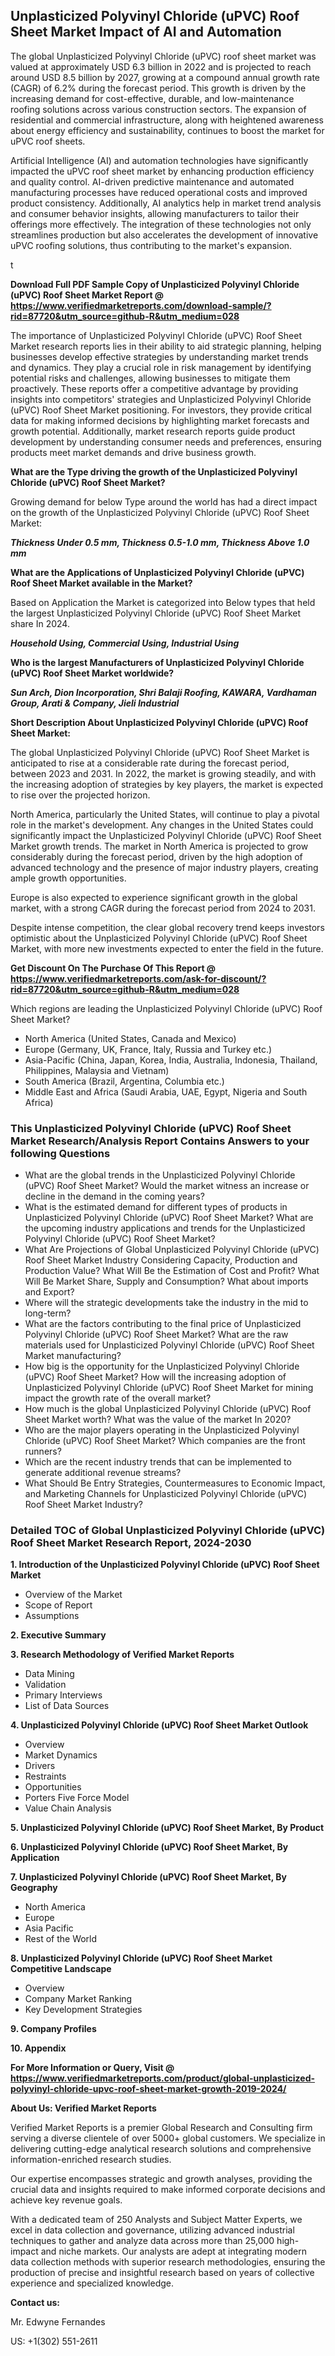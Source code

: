 <h2>Unplasticized Polyvinyl Chloride (uPVC) Roof Sheet Market Impact of AI and Automation</h2><p>The global Unplasticized Polyvinyl Chloride (uPVC) roof sheet market was valued at approximately USD 6.3 billion in 2022 and is projected to reach around USD 8.5 billion by 2027, growing at a compound annual growth rate (CAGR) of 6.2% during the forecast period. This growth is driven by the increasing demand for cost-effective, durable, and low-maintenance roofing solutions across various construction sectors. The expansion of residential and commercial infrastructure, along with heightened awareness about energy efficiency and sustainability, continues to boost the market for uPVC roof sheets.</p><p>Artificial Intelligence (AI) and automation technologies have significantly impacted the uPVC roof sheet market by enhancing production efficiency and quality control. AI-driven predictive maintenance and automated manufacturing processes have reduced operational costs and improved product consistency. Additionally, AI analytics help in market trend analysis and consumer behavior insights, allowing manufacturers to tailor their offerings more effectively. The integration of these technologies not only streamlines production but also accelerates the development of innovative uPVC roofing solutions, thus contributing to the market's expansion.</p>t</p><p id="" class=""><strong>Download Full PDF Sample Copy of Unplasticized Polyvinyl Chloride (uPVC) Roof Sheet Market Report @ <a href="https://www.verifiedmarketreports.com/download-sample/?rid=87720&utm_source=github-R&utm_medium=028" target="_blank">https://www.verifiedmarketreports.com/download-sample/?rid=87720&utm_source=github-R&utm_medium=028</a></strong></p><p>The importance of&nbsp;Unplasticized Polyvinyl Chloride (uPVC) Roof Sheet Market research reports lies in their ability to aid strategic planning, helping businesses develop effective strategies by understanding market trends and dynamics. They play a crucial role in risk management by identifying potential risks and challenges, allowing businesses to mitigate them proactively. These reports offer a competitive advantage by providing insights into competitors' strategies and Unplasticized Polyvinyl Chloride (uPVC) Roof Sheet Market positioning. For investors, they provide critical data for making informed decisions by highlighting market forecasts and growth potential. Additionally, market research reports guide product development by understanding consumer needs and preferences, ensuring products meet market demands and drive business growth.</p><p><strong>What are the&nbsp;Type driving the growth of the Unplasticized Polyvinyl Chloride (uPVC) Roof Sheet Market?</strong></p><p id="" class="">Growing demand for below Type around the world has had a direct impact on the growth of the Unplasticized Polyvinyl Chloride (uPVC) Roof Sheet Market:</p><em><strong>Thickness Under 0.5 mm, Thickness 0.5-1.0 mm, Thickness Above 1.0 mm</strong></em></p><strong>What are the&nbsp;Applications&nbsp;of Unplasticized Polyvinyl Chloride (uPVC) Roof Sheet Market available in the Market?</strong></p><p id="" class="">Based on Application the Market is categorized into Below types that held the largest Unplasticized Polyvinyl Chloride (uPVC) Roof Sheet Market share In 2024.</p><em><strong>Household Using, Commercial Using, Industrial Using</strong></em></p><strong>Who is the largest Manufacturers of Unplasticized Polyvinyl Chloride (uPVC) Roof Sheet Market worldwide?</strong></p><p><em><strong>Sun Arch, Dion Incorporation, Shri Balaji Roofing, KAWARA, Vardhaman Group, Arati & Company, Jieli Industrial</strong></em></p><p id="" class=""><strong>Short Description About Unplasticized Polyvinyl Chloride (uPVC) Roof Sheet Market:</strong></p><p>The global Unplasticized Polyvinyl Chloride (uPVC) Roof Sheet Market is anticipated to rise at a considerable rate during the forecast period, between 2023 and 2031. In 2022, the market is growing steadily, and with the increasing adoption of strategies by key players, the market is expected to rise over the projected horizon.</p><p>North America, particularly the United States, will continue to play a pivotal role in the market's development. Any changes in the United States could significantly impact the Unplasticized Polyvinyl Chloride (uPVC) Roof Sheet Market growth trends. The market in North America is projected to grow considerably during the forecast period, driven by the high adoption of advanced technology and the presence of major industry players, creating ample growth opportunities.</p><p>Europe is also expected to experience significant growth in the global market, with a strong CAGR during the forecast period from 2024 to 2031.</p><p>Despite intense competition, the clear global recovery trend keeps investors optimistic about the Unplasticized Polyvinyl Chloride (uPVC) Roof Sheet Market, with more new investments expected to enter the field in the future.</p><p id="" class=""><strong>Get Discount On The Purchase Of This Report @ <a href="https://www.verifiedmarketreports.com/ask-for-discount/?rid=87720&utm_source=github-R&utm_medium=028" target="_blank">https://www.verifiedmarketreports.com/ask-for-discount/?rid=87720&utm_source=github-R&utm_medium=028</a></strong></p>Which regions are leading the Unplasticized Polyvinyl Chloride (uPVC) Roof Sheet Market?</p><ul><li>North America (United States, Canada and Mexico)</li><li>Europe (Germany, UK, France, Italy, Russia and Turkey etc.)</li><li>Asia-Pacific (China, Japan, Korea, India, Australia, Indonesia, Thailand, Philippines, Malaysia and Vietnam)</li><li>South America (Brazil, Argentina, Columbia etc.)</li><li>Middle East and Africa (Saudi Arabia, UAE, Egypt, Nigeria and South Africa)</li></ul><h3 id="" class="">This Unplasticized Polyvinyl Chloride (uPVC) Roof Sheet Market Research/Analysis Report Contains Answers to your following Questions</h3><ul><li>What are the global trends in the Unplasticized Polyvinyl Chloride (uPVC) Roof Sheet Market? Would the market witness an increase or decline in the demand in the coming years?</li><li>What is the estimated demand for different types of products in Unplasticized Polyvinyl Chloride (uPVC) Roof Sheet Market? What are the upcoming industry applications and trends for the Unplasticized Polyvinyl Chloride (uPVC) Roof Sheet Market?</li><li>What Are Projections of Global Unplasticized Polyvinyl Chloride (uPVC) Roof Sheet Market Industry Considering Capacity, Production and Production Value? What Will Be the Estimation of Cost and Profit? What Will Be Market Share, Supply and Consumption? What about imports and Export?</li><li>Where will the strategic developments take the industry in the mid to long-term?</li><li>What are the factors contributing to the final price of Unplasticized Polyvinyl Chloride (uPVC) Roof Sheet Market? What are the raw materials used for Unplasticized Polyvinyl Chloride (uPVC) Roof Sheet Market manufacturing?</li><li>How big is the opportunity for the Unplasticized Polyvinyl Chloride (uPVC) Roof Sheet Market? How will the increasing adoption of Unplasticized Polyvinyl Chloride (uPVC) Roof Sheet Market for mining impact the growth rate of the overall market?</li><li>How much is the global Unplasticized Polyvinyl Chloride (uPVC) Roof Sheet Market worth? What was the value of the market In 2020?</li><li>Who are the major players operating in the Unplasticized Polyvinyl Chloride (uPVC) Roof Sheet Market? Which companies are the front runners?</li><li>Which are the recent industry trends that can be implemented to generate additional revenue streams?</li><li>What Should Be Entry Strategies, Countermeasures to Economic Impact, and Marketing Channels for Unplasticized Polyvinyl Chloride (uPVC) Roof Sheet Market Industry?</li></ul><h3 id="" class="">Detailed TOC of Global Unplasticized Polyvinyl Chloride (uPVC) Roof Sheet Market Research Report, 2024-2030</h3><p id="" class=""><strong>1. Introduction of the Unplasticized Polyvinyl Chloride (uPVC) Roof Sheet Market</strong></p><ul><li>Overview of the Market</li><li>Scope of Report</li><li>Assumptions</li></ul><p id="" class=""><strong>2. Executive Summary</strong></p><p id="" class=""><strong>3. Research Methodology of Verified Market Reports</strong></p><ul><li>Data Mining</li><li>Validation</li><li>Primary Interviews</li><li>List of Data Sources</li></ul><p id="" class=""><strong>4. Unplasticized Polyvinyl Chloride (uPVC) Roof Sheet Market Outlook</strong></p><ul><li>Overview</li><li>Market Dynamics</li><li>Drivers</li><li>Restraints</li><li>Opportunities</li><li>Porters Five Force Model</li><li>Value Chain Analysis</li></ul><p id="" class=""><strong>5. Unplasticized Polyvinyl Chloride (uPVC) Roof Sheet Market, By Product</strong></p><p id="" class=""><strong>6. Unplasticized Polyvinyl Chloride (uPVC) Roof Sheet Market, By Application</strong></p><p id="" class=""><strong>7. Unplasticized Polyvinyl Chloride (uPVC) Roof Sheet Market, By Geography</strong></p><ul><li>North America</li><li>Europe</li><li>Asia Pacific</li><li>Rest of the World</li></ul><p id="" class=""><strong>8. Unplasticized Polyvinyl Chloride (uPVC) Roof Sheet Market Competitive Landscape</strong></p><ul><li>Overview</li><li>Company Market Ranking</li><li>Key Development Strategies</li></ul><p id="" class=""><strong>9. Company Profiles</strong></p><p id="" class=""><strong>10. Appendix</strong></p><p id="" class=""><strong>For More Information or Query, Visit @ <a href="https://www.verifiedmarketreports.com/product/global-unplasticized-polyvinyl-chloride-upvc-roof-sheet-market-growth-2019-2024/" target="_blank">https://www.verifiedmarketreports.com/product/global-unplasticized-polyvinyl-chloride-upvc-roof-sheet-market-growth-2019-2024/</a></strong></p><p id="" class=""><strong>About Us: Verified Market Reports</strong></p><p id="" class="">Verified Market Reports is a premier Global Research and Consulting firm serving a diverse clientele of over 5000+ global customers. We specialize in delivering cutting-edge analytical research solutions and comprehensive information-enriched research studies.</p><p id="" class="">Our expertise encompasses strategic and growth analyses, providing the crucial data and insights required to make informed corporate decisions and achieve key revenue goals.</p><p id="" class="">With a dedicated team of 250 Analysts and Subject Matter Experts, we excel in data collection and governance, utilizing advanced industrial techniques to gather and analyze data across more than 25,000 high-impact and niche markets. Our analysts are adept at integrating modern data collection methods with superior research methodologies, ensuring the production of precise and insightful research based on years of collective experience and specialized knowledge.</p><p id="" class=""><strong>Contact us:</strong></p><p id="" class="">Mr. Edwyne Fernandes</p><p id="" class="">US: +1(302) 551-2611</p>